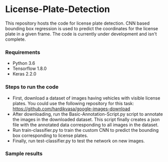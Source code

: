 # License-Plate-Detection
This repository hosts the code for license plate detection. CNN based bounding box regression is used to predict the coordinates for the license plate in a given frame. The code is currently under development and isn't complete.

### Requirements
- Python 3.6
- Tensorflow 1.8.0
- Keras 2.2.0

### Steps to run the code
- First, download a dataset of images having vehicles with visible license plates. You could use the following repository for this task: https://github.com/hardikvasa/google-images-download
- After downloading, run the Basic-Annotation-Script.py script to annotate the images in the downloaded dataset. This script finally creates a json file with the annotated data corresponding to all images in the dataset.
- Run train-classifier.py to train the custom CNN to predict the bounding box corresponding to license plates.
- Finally, run test-classifier.py to test the network on new images.

### Sample results
